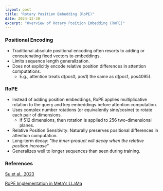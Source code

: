 ```yaml
---
layout: post
title: "Rotary Position Embedding (RoPE)"
date: 2024-12-30
excerpt: "Overview of Rotary Position Embedding (RoPE)"
---
```


### Positional Encoding
- Traditional absolute positional encoding often resorts to adding or concatenating fixed vectors to embeddings.
- Limits sequence length generalization.
- Does not explicitly encode relative position differences in attention computations.
  - E.g., attention treats d(pos0, pos1) the same as d(pos1, pos4095).


### RoPE
- Instead of adding position embeddings, RoPE applies multiplicative rotation to the query and key embeddings before attention computation.
- Uses complex number rotations (or equivalently sine/cosine) to rotate each pair of dimensions.
    - If 512 dimensions, then rotation is applied to 256 two-dimensional planes.
- Relative Position Sensitivity: Naturally preserves positional differences in attention computation.
- Long-term decay: *"the inner-product will decay when the relative position increase"*
- Generalizes well to longer sequences than seen during training.


### References
[Su et al., 2023](https://arxiv.org/pdf/2104.09864)

[RoPE Implementation in Meta's LLaMa](https://github.com/meta-llama/llama/blob/main/llama/model.py#L80)